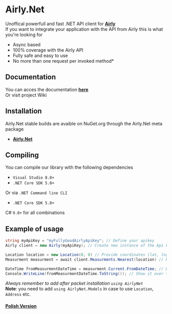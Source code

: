 # Airly.Net

Unoffical powerfull and fast .NET API client for [**Airly**](https://developer.airly.org/docs)<br>
If you want to integrate your application with the API from Airly this is what you're looking for

- Async based 
- 100% coverage with the Airly API
- Fully safe and easy to use
- No more than one request per invoked method*

## Documentation

You can acces the documentation [**here**](https://mondonno.github.io/airly.net)<br>
Or visit project Wiki

## Installation

Airly.Net stable builds are avaible on NuGet.org through the Airly.Net meta package
- [**Airly.Net**](https://www.nuget.org/packages/AirlyNet/)

## Compiling
You can compile our library with the following dependencies
- `Visual Studio 8.8+`
- `.NET Core SDK 5.0+`

Or via `.NET Command line CLI`
- `.NET Core SDK 5.0+`

C# `9.0+` for all combinations

## Example of usage
```csharp
string myApiKey = "myFullyGoodAirlyApiKey"; // Define your apikey
Airly client = new Airly(myApiKey); // Create new instance of the Api Client

Location location = new Location(0, 0) // Provide coordinates (lat, lng)
Measurment measurment = await client.Measurments.Nearest(location) // Pass it

DateTime fromMeasurmentDateTime = measurment.Current.FromDateTime; // Destruct actual measurments from date time
Console.WriteLine(fromMeasurmentDateTime.ToString()); // Show it over the world
```
*Always remember to add after packet installation `using AirlyNet`*<br>
**Note**: you need to add `using AirlyNet.Models` in case to use `Location`, `Address` etc.

#### [Polish Version](./README_POLISH.md)